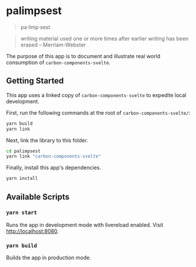 # palimpsest

> pa·​limp·​sest

> writing material used one or more times after earlier writing has been erased – Merriam-Webster

The purpose of this app is to document and illustrate real world consumption of `carbon-components-svelte`.

## Getting Started

This app uses a linked copy of `carbon-components-svelte` to expedite local development.

First, run the following commands at the root of `carbon-components-svelte/`:

```bash
yarn build
yarn link
```

Next, link the library to this folder.

```bash
cd palimpsest
yarn link "carbon-components-svelte"
```

Finally, install this app's dependencies.

```bash
yarn install
```

## Available Scripts

### `yarn start`

Runs the app in development mode with livereload enabled. Visit [http://localhost:8080](http://localhost:8080).

### `yarn build`

Builds the app in production mode.

